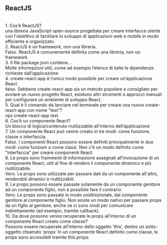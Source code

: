 ## ReactJS ##

<br>
1. Cos’è ReactJS? <br>
una libreria JavaScript open-source progettata per creare interfacce utente con l'obiettivo di facilitare lo sviluppo di applicazioni web e mobile in modo efficiente e organizzato. 

<br>
2. ReactJS è un framework, non una libreria.<br>
Falso. ReactJS è comunemente definita come una libreria, non un framework

<br>
3. Il file package.json contiene…<br>
Molte informazioni utili, come ad esempio l’elenco di tutte le dipendenze richieste dall’applicazione


<br>
4. create-react-app è l’unico modo possibile per creare un’applicazione React.<br>
falso. Sebbene create-react-app sia un metodo popolare e consigliato per avviare un nuovo progetto React, esistono altri strumenti e approcci manuali per configurare un ambiente di sviluppo React.

<br>
5. Qual è il comando da lanciare nel terminale per creare una nuova create-react-app con nome “test”?<br>
npx create-react-app test


<br>
6. Cos’è un componente React?<br>
Un blocco di logica/contenuto riutilizzabile all’interno dell’applicazione

<br>
7. Un componente React può venire creato in tre modi: come funzione, classe o interfaccia.<br>
Falso. I componenti React possono essere definiti principalmente in due modi: come funzioni o come classi. Non c'è un modo definito come "interfaccia" per creare componenti React.


<br>
8. Le props sono frammenti di informazione assegnati all’invocazione di un componente React, utili al fine di rendere il componente dinamico e più riutilizzabile.<br>
Vero. Le props sono utilizzate per passare dati da un componente all'altro, rendendoli dinamici e riutilizzabili.

<br>
9. Le props possono essere passate solamente da un componente genitore ad un componente figlio, non è possibile fare il contrario <br>
Vero. Le props sono passate in modo unidirezionale, dal componente genitore al componente figlio. Non esiste un modo nativo per passare props da un figlio al genitore, anche se ci sono modi per comunicare indirettamente (ad esempio, tramite callback).


<br>
10. Da dove possono venire recuperate le props all’interno di un componente React creato come classe?<br>
Possono essere recuperate all’interno dello oggetto ‘this’, dentro un sotto-oggetto chiamato ‘props’
In un componente React definito come classe, le props sono accessibili tramite this.props.